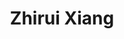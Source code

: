 ---
layout: page
title: Zhirui Xiang
description: Undergraduate Student (Chemistry)
img: assets/img/yuxiang_chen.jpeg
redirect: 
importance: 5
category: Undergraduate Students
horizontal: false
---